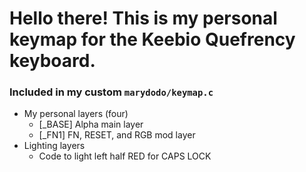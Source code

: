 # Hello there! This is my personal keymap for the Keebio Quefrency keyboard. 

### Included in my custom `marydodo/keymap.c`
  * My personal layers (four)
    * [_BASE] Alpha main layer
    * [_FN1] FN, RESET, and RGB mod layer
  * Lighting layers
    * Code to light left half RED for CAPS LOCK
